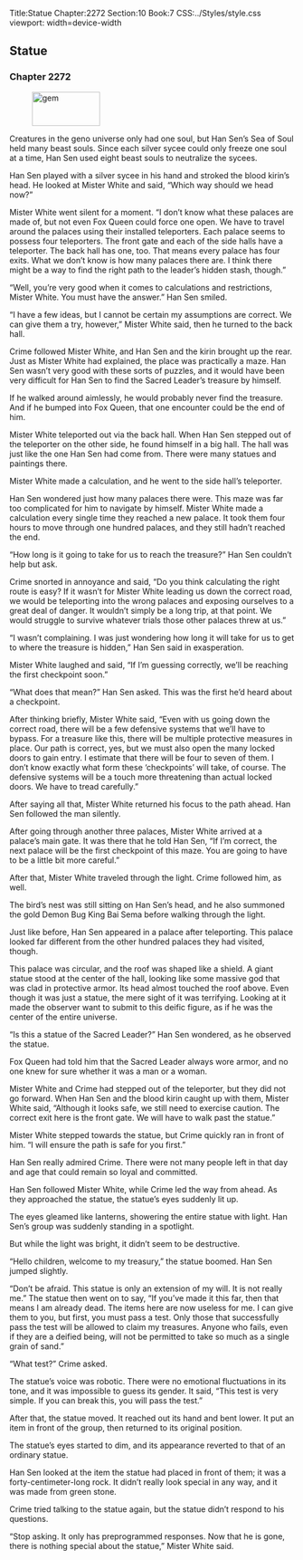 Title:Statue 
Chapter:2272 
Section:10 
Book:7 
CSS:../Styles/style.css 
viewport: width=device-width
  
## Statue
### Chapter 2272
  
<figure>
	<img src="../Images/gem.gif" alt="gem" id="gem" width="120" height="60" />
</figure>
  

  
Creatures in the geno universe only had one soul, but Han Sen’s Sea of Soul held many beast souls. Since each silver sycee could only freeze one soul at a time, Han Sen used eight beast souls to neutralize the sycees.

Han Sen played with a silver sycee in his hand and stroked the blood kirin’s head. He looked at Mister White and said, “Which way should we head now?”

Mister White went silent for a moment. “I don’t know what these palaces are made of, but not even Fox Queen could force one open. We have to travel around the palaces using their installed teleporters. Each palace seems to possess four teleporters. The front gate and each of the side halls have a teleporter. The back hall has one, too. That means every palace has four exits. What we don’t know is how many palaces there are. I think there might be a way to find the right path to the leader’s hidden stash, though.”

“Well, you’re very good when it comes to calculations and restrictions, Mister White. You must have the answer.” Han Sen smiled.

“I have a few ideas, but I cannot be certain my assumptions are correct. We can give them a try, however,” Mister White said, then he turned to the back hall.

Crime followed Mister White, and Han Sen and the kirin brought up the rear. Just as Mister White had explained, the place was practically a maze. Han Sen wasn’t very good with these sorts of puzzles, and it would have been very difficult for Han Sen to find the Sacred Leader’s treasure by himself.

If he walked around aimlessly, he would probably never find the treasure. And if he bumped into Fox Queen, that one encounter could be the end of him.

Mister White teleported out via the back hall. When Han Sen stepped out of the teleporter on the other side, he found himself in a big hall. The hall was just like the one Han Sen had come from. There were many statues and paintings there.

Mister White made a calculation, and he went to the side hall’s teleporter.

Han Sen wondered just how many palaces there were. This maze was far too complicated for him to navigate by himself. Mister White made a calculation every single time they reached a new palace. It took them four hours to move through one hundred palaces, and they still hadn’t reached the end.

“How long is it going to take for us to reach the treasure?” Han Sen couldn’t help but ask.

Crime snorted in annoyance and said, “Do you think calculating the right route is easy? If it wasn’t for Mister White leading us down the correct road, we would be teleporting into the wrong palaces and exposing ourselves to a great deal of danger. It wouldn’t simply be a long trip, at that point. We would struggle to survive whatever trials those other palaces threw at us.”

“I wasn’t complaining. I was just wondering how long it will take for us to get to where the treasure is hidden,” Han Sen said in exasperation.

Mister White laughed and said, “If I’m guessing correctly, we’ll be reaching the first checkpoint soon.”

“What does that mean?” Han Sen asked. This was the first he’d heard about a checkpoint.

After thinking briefly, Mister White said, “Even with us going down the correct road, there will be a few defensive systems that we’ll have to bypass. For a treasure like this, there will be multiple protective measures in place. Our path is correct, yes, but we must also open the many locked doors to gain entry. I estimate that there will be four to seven of them. I don’t know exactly what form these ‘checkpoints’ will take, of course. The defensive systems will be a touch more threatening than actual locked doors. We have to tread carefully.”

After saying all that, Mister White returned his focus to the path ahead. Han Sen followed the man silently.

After going through another three palaces, Mister White arrived at a palace’s main gate. It was there that he told Han Sen, “If I’m correct, the next palace will be the first checkpoint of this maze. You are going to have to be a little bit more careful.”

After that, Mister White traveled through the light. Crime followed him, as well.

The bird’s nest was still sitting on Han Sen’s head, and he also summoned the gold Demon Bug King Bai Sema before walking through the light.

Just like before, Han Sen appeared in a palace after teleporting. This palace looked far different from the other hundred palaces they had visited, though.

This palace was circular, and the roof was shaped like a shield. A giant statue stood at the center of the hall, looking like some massive god that was clad in protective armor. Its head almost touched the roof above. Even though it was just a statue, the mere sight of it was terrifying. Looking at it made the observer want to submit to this deific figure, as if he was the center of the entire universe.

“Is this a statue of the Sacred Leader?” Han Sen wondered, as he observed the statue.

Fox Queen had told him that the Sacred Leader always wore armor, and no one knew for sure whether it was a man or a woman.

Mister White and Crime had stepped out of the teleporter, but they did not go forward. When Han Sen and the blood kirin caught up with them, Mister White said, “Although it looks safe, we still need to exercise caution. The correct exit here is the front gate. We will have to walk past the statue.”

Mister White stepped towards the statue, but Crime quickly ran in front of him. “I will ensure the path is safe for you first.”

Han Sen really admired Crime. There were not many people left in that day and age that could remain so loyal and committed.

Han Sen followed Mister White, while Crime led the way from ahead. As they approached the statue, the statue’s eyes suddenly lit up.

The eyes gleamed like lanterns, showering the entire statue with light. Han Sen’s group was suddenly standing in a spotlight.

But while the light was bright, it didn’t seem to be destructive.

“Hello children, welcome to my treasury,” the statue boomed. Han Sen jumped slightly.

“Don’t be afraid. This statue is only an extension of my will. It is not really me.” The statue then went on to say, “If you’ve made it this far, then that means I am already dead. The items here are now useless for me. I can give them to you, but first, you must pass a test. Only those that successfully pass the test will be allowed to claim my treasures. Anyone who fails, even if they are a deified being, will not be permitted to take so much as a single grain of sand.”

“What test?” Crime asked.

The statue’s voice was robotic. There were no emotional fluctuations in its tone, and it was impossible to guess its gender. It said, “This test is very simple. If you can break this, you will pass the test.”

After that, the statue moved. It reached out its hand and bent lower. It put an item in front of the group, then returned to its original position.

The statue’s eyes started to dim, and its appearance reverted to that of an ordinary statue.

Han Sen looked at the item the statue had placed in front of them; it was a forty-centimeter-long rock. It didn’t really look special in any way, and it was made from green stone.

Crime tried talking to the statue again, but the statue didn’t respond to his questions.

“Stop asking. It only has preprogrammed responses. Now that he is gone, there is nothing special about the statue,” Mister White said.